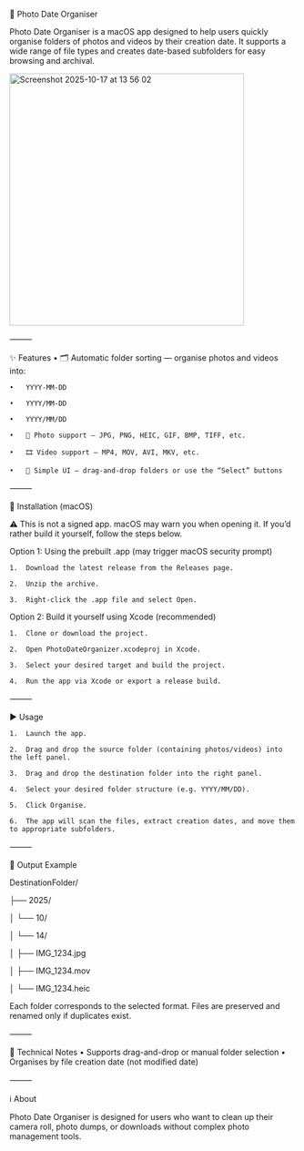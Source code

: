 📸 Photo Date Organiser

Photo Date Organiser is a macOS app designed to help users quickly organise folders of photos and videos by their creation date. It supports a wide range of file types and creates date-based subfolders for easy browsing and archival.

<img width="412" height="443" alt="Screenshot 2025-10-17 at 13 56 02" src="https://github.com/user-attachments/assets/fc0d579c-cfb7-450a-9937-0d3cd180cb07" />

⸻

✨ Features
	•	🗂️ Automatic folder sorting — organise photos and videos into:
	
	•	YYYY-MM-DD
	
	•	YYYY/MM-DD
	
	•	YYYY/MM/DD
	
	•	📸 Photo support — JPG, PNG, HEIC, GIF, BMP, TIFF, etc.
	
	•	🎞️ Video support — MP4, MOV, AVI, MKV, etc.
	
	•	🧠 Simple UI — drag-and-drop folders or use the “Select” buttons


⸻

🧭 Installation (macOS)

⚠️ This is not a signed app. macOS may warn you when opening it. If you’d rather build it yourself, follow the steps below.

Option 1: Using the prebuilt .app (may trigger macOS security prompt)

	1.	Download the latest release from the Releases page.

	2.	Unzip the archive.
	
	3.	Right-click the .app file and select Open.

Option 2: Build it yourself using Xcode (recommended)

	1.	Clone or download the project.
	
	2.	Open PhotoDateOrganizer.xcodeproj in Xcode.
	
	3.	Select your desired target and build the project.
	
	4.	Run the app via Xcode or export a release build.

⸻

▶️ Usage
	
	1.	Launch the app.
	
	2.	Drag and drop the source folder (containing photos/videos) into the left panel.
	
	3.	Drag and drop the destination folder into the right panel.
	
	4.	Select your desired folder structure (e.g. YYYY/MM/DD).
	
	5.	Click Organise.
	
	6.	The app will scan the files, extract creation dates, and move them to appropriate subfolders.

⸻

📁 Output Example

DestinationFolder/

├── 2025/

│   └── 10/

│       └── 14/

│           ├── IMG_1234.jpg

│           ├── IMG_1234.mov

│           └── IMG_1234.heic

Each folder corresponds to the selected format. Files are preserved and renamed only if duplicates exist.

⸻

🧩 Technical Notes
	•	Supports drag-and-drop or manual folder selection
	•	Organises by file creation date (not modified date)

⸻

ℹ️ About

Photo Date Organiser is designed for users who want to clean up their camera roll, photo dumps, or downloads without complex photo management tools.
